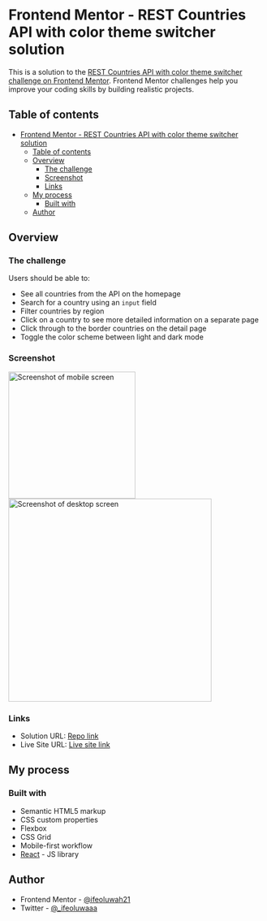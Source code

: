 # Frontend Mentor - REST Countries API with color theme switcher solution

This is a solution to the [REST Countries API with color theme switcher challenge on Frontend Mentor](https://www.frontendmentor.io/challenges/rest-countries-api-with-color-theme-switcher-5cacc469fec04111f7b848ca). Frontend Mentor challenges help you improve your coding skills by building realistic projects.

## Table of contents

- [Frontend Mentor - REST Countries API with color theme switcher solution](#frontend-mentor---rest-countries-api-with-color-theme-switcher-solution)
  - [Table of contents](#table-of-contents)
  - [Overview](#overview)
    - [The challenge](#the-challenge)
    - [Screenshot](#screenshot)
    - [Links](#links)
  - [My process](#my-process)
    - [Built with](#built-with)
  - [Author](#author)

## Overview

### The challenge

Users should be able to:

- See all countries from the API on the homepage
- Search for a country using an `input` field
- Filter countries by region
- Click on a country to see more detailed information on a separate page
- Click through to the border countries on the detail page
- Toggle the color scheme between light and dark mode

### Screenshot

<img src="./rest-countries-api-v2/public/assets/mobile.png" alt="Screenshot of mobile screen" width="250px">

<img src="./rest-countries-api-v2/public/assets/desktop.png" alt="Screenshot of desktop screen" width="400px">

### Links

- Solution URL: [Repo link](https://github.com/ifeoluwah21/Rest-Countries-API-v2)
- Live Site URL: [Live site link](https://rest-countries-api-v2.netlify.app/)

## My process

### Built with

- Semantic HTML5 markup
- CSS custom properties
- Flexbox
- CSS Grid
- Mobile-first workflow
- [React](https://reactjs.org/) - JS library

## Author

- Frontend Mentor - [@ifeoluwah21](https://www.frontendmentor.io/profile/ifeoluwah21)
- Twitter - [@\_ifeoluwaaa](https://twitter.com/_ifeoluwaaa)
